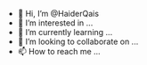 - 👋 Hi, I’m @HaiderQais
- 👀 I’m interested in ...
- 🌱 I’m currently learning ...
- 💞️ I’m looking to collaborate on ...
- 📫 How to reach me ...

<!---
HaiderQais/HaiderQais is a ✨ special ✨ repository because its `README.md` (this file) appears on your GitHub profile.
You can click the Preview link to take a look at your changes.
--->
